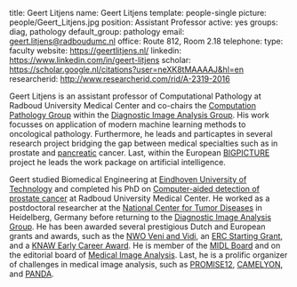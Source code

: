 title: Geert Litjens
name: Geert Litjens
template: people-single
picture: people/Geert_Litjens.jpg
position: Assistant Professor
active: yes
groups: diag, pathology
default_group: pathology
email: geert.litjens@radboudumc.nl
office: Route 812, Room 2.18
telephone:
type: faculty
website: https://geertlitjens.nl/
linkedin: https://www.linkedin.com/in/geert-litjens
scholar: https://scholar.google.nl/citations?user=neXK8tMAAAAJ&hl=en
researcherid: http://www.researcherid.com/rid/A-2319-2016

Geert Litjens is an assistant professor of Computational Pathology at Radboud University Medical Center and co-chairs the [Computation Pathology Group](https://computationalpathologygroup.eu/) within the [Diagnostic Image Analysis Group](https://www.diagnijmegen.nl/). His work focusses on application of modern machine learning methods to oncological pathology. Furthermore, he leads and particaptes in several research project bridging the gap between medical specialties such as in prostate and [pancreatic](https://pancaim.eu/) cancer. Last, within the European [BIGPICTURE](https://bigpicture.eu/) project he leads the work package on artificial intelligence.

Geert studied Biomedical Engineering at [Eindhoven University of Technology](https://www.tue.nl/) and completed his PhD on [Computer-aided detection of prostate cancer](/publications/litj15a) at Radboud University Medical Center. He worked as a postdoctoral researcher at the [National Center for Tumor Diseases](http://tigacenter.bioquant.uni-heidelberg.de/) in Heidelberg, Germany before returning to the [Diagnostic Image Analysis Group](https://www.diagnijmegen.nl/). He has been awarded several prestigious Dutch and European grants and awards, such as the [NWO Veni and Vidi](https://www.nwo.nl/en/researchprogrammes/nwo-talent-programme), an [ERC Starting Grant](https://erc.europa.eu/funding/starting-grants), and a [KNAW Early Career Award](https://www.knaw.nl/en/awards/awards/knaw-early-career-award). He is member of the [MIDL Board](https://www.midl.io) and on the editorial board of [Medical Image Analysis](https://www.journals.elsevier.com/medical-image-analysis). Last, he is a prolific organizer of challenges in medical image analysis, such as [PROMISE12](https://promise12.grand-challenge.org/), [CAMELYON](http://camelyon17.grand-challenge.org/), and [PANDA](https://www.kaggle.com/c/prostate-cancer-grade-assessment).
